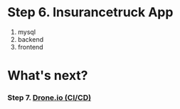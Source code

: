 # Step 6. Insurancetruck App

1. mysql
2. backend
3. frontend

# What's next?

### Step 7. [Drone.io (CI/CD)](http://54.152.51.78:10080/ironjab/it-k8s/src/master/docs/step7.md)